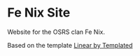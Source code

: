 # Fe Nix Site

Website for the OSRS clan Fe Nix.

Based on the template [Linear by Templated](https://templated.co/linear/)